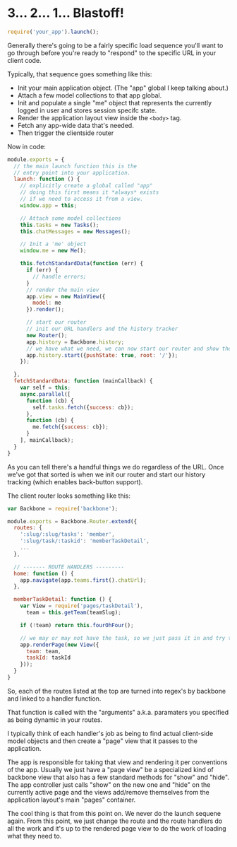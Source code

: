# 3... 2... 1... Blastoff!

```javascript
require('your_app').launch();
```

Generally there's going to be a fairly specific load sequence you'll want to go through before you're ready to "respond" to the specific URL in your client code. 

Typically, that sequence goes something like this:

- Init your main application object. (The "app" global I keep talking about.)
- Attach a few model collections to that app global.
- Init and populate a single "me" object that represents the currently logged in user and stores session specifc state.
- Render the application layout view inside the `<body>` tag.
- Fetch any app-wide data that's needed.
- Then trigger the clientside router


Now in code:

```javascript
module.exports = {
  // the main launch function this is the 
  // entry point into your application.
  launch: function () {
    // explicitly create a global called "app"
    // doing this first means it *always* exists
    // if we need to access it from a view.
    window.app = this;

    // Attach some model collections
    this.tasks = new Tasks();
    this.chatMessages = new Messages();

    // Init a 'me' object
    window.me = new Me();

    this.fetchStandardData(function (err) {
      if (err) {
        // handle errors;
      }
      // render the main viev
      app.view = new MainView({
        model: me
      }).render();

      // start our router
      // init our URL handlers and the history tracker
      new Router();
      app.history = Backbone.history;
      // we have what we need, we can now start our router and show the appropriate page
      app.history.start({pushState: true, root: '/'});
    });

  },
  fetchStandardData: function (mainCallback) {
    var self = this;
    async.parallel([
      function (cb) {
        self.tasks.fetch({success: cb});
      },
      function (cb) {
        me.fetch({success: cb});
      } 
    ], mainCallback);
  }
}
```


As you can tell there's a handful things we do regardless of the URL. Once we've got that sorted is when we init our router and start our history tracking (which enables back-button support). 

The client router looks something like this:

```javascript
var Backbone = require('backbone');

module.exports = Backbone.Router.extend({
  routes: {
    ':slug/:slug/tasks': 'member',
    ':slug/task/:taskid': 'memberTaskDetail',
    ...
  },

  // ------- ROUTE HANDLERS ---------
  home: function () {
    app.navigate(app.teams.first().chatUrl);
  },

  memberTaskDetail: function () {
    var View = require('pages/taskDetail'),
      team = this.getTeam(teamSlug);

    if (!team) return this.fourOhFour();

    // we may or may not have the task, so we just pass it in and try to get it from the view.
    app.renderPage(new View({
      team: team,
      taskId: taskId
    }));
  }
}
```


So, each of the routes listed at the top are turned into regex's by backbone and linked to a handler function.

That function is called with the "arguments" a.k.a. paramaters you specified as being dynamic in your routes.

I typically think of each handler's job as being to find actual client-side model objects and then create a "page" view that it passes to the application.

The app is responsible for taking that view and rendering it per conventions of the app. Usually we just have a "page view" be a specialized kind of backbone view that also has a few standard methods for "show" and "hide". The app controller just calls "show" on the new one and "hide" on the currently active page and the views add/remove themselves from the application layout's main "pages" container.

The cool thing is that from this point on. We never do the launch sequene again. From this point, we just change the route and the route handlers do all the work and it's up to the rendered page view to do the work of loading what they need to.
